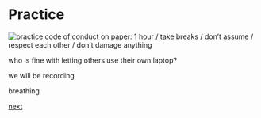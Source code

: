 Practice
========

![practice code of conduct on paper: 1 hour / take breaks / don’t assume / respect each other / don’t damage anything](https://cdn.glitch.global/c807e734-24f4-4e6f-851f-4db3577239b5/hashtag.jpg?v=1680527104437)

who is fine with letting others use their own laptop?

we will be recording

breathing

[next](next)